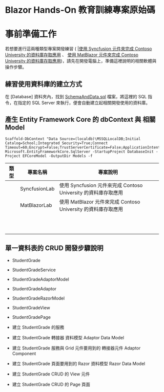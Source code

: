 # Blazor Hands-On 教育訓練專案原始碼


# 事前準備工作

若想要進行這兩種類型專案開發練習 ( [|使用 Syncfusion 元件來完成 Contoso University 的資料庫存取應用](SyncfusionLab) 、 [使用 MatBlazor 元件來完成 Contoso University 的資料庫存取應用](MatBlazorLab))，請先在開發電腦上，準備這裡說明的相關軟體與操作步驟。

## 練習使用資料庫的建立方式

在 [Database] 資料夾內，找到 [SchemaAndData.sql](Database/SchemaAndData.sql) 檔案，將這裡的 SQL 指令，在指定的 SQL Server 來執行，便會自動建立起相關開發使用的資料庫。

## 產生 Entity Framework Core 的 dbContext 與 相關 Model

```
Scaffold-DbContext "Data Source=(localdb)\MSSQLLocalDB;Initial Catalog=School;Integrated Security=True;Connect Timeout=60;Encrypt=False;TrustServerCertificate=False;ApplicationIntent=ReadWrite;MultiSubnetFailover=False" Microsoft.EntityFrameworkCore.SqlServer -StartupProject DatabaseInit -Project EFCoreModel -OutputDir Models -f
```

|類型|專案名稱|專案說明|
|-|-|-|
||SyncfusionLab|使用 Syncfusion 元件來完成 Contoso University 的資料庫存取應用|
||MatBlazorLab|使用 MatBlazor 元件來完成 Contoso University 的資料庫存取應用|
||||
||||
||||
||||
||||
||||
||||
||||
||||
||||
||||

## 單一資料表的 CRUD 開發步驟說明

* StudentGrade
* StudentGradeService
* StudentGradeAdaptorModel
* StudentGradeAdaptor
* StudentGradeRazorModel
* StudentGradeView
* StudentGradePage

* 建立 StudentGrade 的服務
* 建立 StudentGrade 轉接器 資料模型 Adaptor Data Model
* 建立 StudentGrade 服務與 Grid 元件要用到的 轉接器元件 Adaptor Component
* 建立 StudentGrade 頁面要用到的 Razor 資料模型 Razor Data Model
* 建立 StudentGrade CRUD 的 View 元件
* 建立 StudentGrade CRUD 的 Page 頁面


